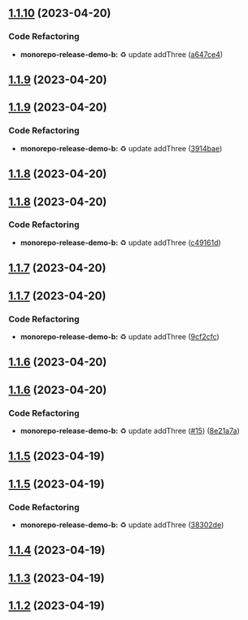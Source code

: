 ## [1.1.10](https://github.com/jacobtipp/monorepo-release-demo/compare/monorepo-release-demo-b-v1.1.9...monorepo-release-demo-b-v1.1.10) (2023-04-20)


### Code Refactoring

* **monorepo-release-demo-b:** ♻️ update addThree ([a647ce4](https://github.com/jacobtipp/monorepo-release-demo/commit/a647ce43e9139db447eff86a4a7d567d17fc9fd5))

## [1.1.9](https://github.com/jacobtipp/monorepo-release-demo/compare/monorepo-release-demo-b-v1.1.8...monorepo-release-demo-b-v1.1.9) (2023-04-20)





## [1.1.9](https://github.com/jacobtipp/monorepo-release-demo/compare/monorepo-release-demo-b-v1.1.8...monorepo-release-demo-b-v1.1.9) (2023-04-20)


### Code Refactoring

* **monorepo-release-demo-b:** ♻️ update addThree ([3914bae](https://github.com/jacobtipp/monorepo-release-demo/commit/3914baec428e0db71e066f271da4f7fd05dd943b))

## [1.1.8](https://github.com/jacobtipp/monorepo-release-demo/compare/monorepo-release-demo-b-v1.1.7...monorepo-release-demo-b-v1.1.8) (2023-04-20)





## [1.1.8](https://github.com/jacobtipp/monorepo-release-demo/compare/monorepo-release-demo-b-v1.1.7...monorepo-release-demo-b-v1.1.8) (2023-04-20)


### Code Refactoring

* **monorepo-release-demo-b:** ♻️ update addThree ([c49161d](https://github.com/jacobtipp/monorepo-release-demo/commit/c49161d34f9ab5b42add91602626b222a7492119))

## [1.1.7](https://github.com/jacobtipp/monorepo-release-demo/compare/monorepo-release-demo-b-v1.1.6...monorepo-release-demo-b-v1.1.7) (2023-04-20)





## [1.1.7](https://github.com/jacobtipp/monorepo-release-demo/compare/monorepo-release-demo-b-v1.1.6...monorepo-release-demo-b-v1.1.7) (2023-04-20)


### Code Refactoring

* **monorepo-release-demo-b:** ♻️ update addThree ([9cf2cfc](https://github.com/jacobtipp/monorepo-release-demo/commit/9cf2cfc844a51a3269d713c6ef47bc228c43cc76))

## [1.1.6](https://github.com/jacobtipp/monorepo-release-demo/compare/monorepo-release-demo-b-v1.1.5...monorepo-release-demo-b-v1.1.6) (2023-04-20)





## [1.1.6](https://github.com/jacobtipp/monorepo-release-demo/compare/monorepo-release-demo-b-v1.1.5...monorepo-release-demo-b-v1.1.6) (2023-04-20)


### Code Refactoring

* **monorepo-release-demo-b:** ♻️ update addThree ([#15](https://github.com/jacobtipp/monorepo-release-demo/issues/15)) ([8e21a7a](https://github.com/jacobtipp/monorepo-release-demo/commit/8e21a7aecfa35d6425e652da8eb50b1e2ed5b234))

## [1.1.5](https://github.com/jacobtipp/monorepo-release-demo/compare/monorepo-release-demo-b-v1.1.4...monorepo-release-demo-b-v1.1.5) (2023-04-19)





## [1.1.5](https://github.com/jacobtipp/monorepo-release-demo/compare/monorepo-release-demo-b-v1.1.4...monorepo-release-demo-b-v1.1.5) (2023-04-19)


### Code Refactoring

* **monorepo-release-demo-b:** ♻️ update addThree ([38302de](https://github.com/jacobtipp/monorepo-release-demo/commit/38302de9d173fc84d1e90b98e7fc91dfa0c97f19))

## [1.1.4](https://github.com/jacobtipp/monorepo-release-demo/compare/monorepo-release-demo-b-v1.1.3...monorepo-release-demo-b-v1.1.4) (2023-04-19)

## [1.1.3](https://github.com/jacobtipp/monorepo-release-demo/compare/monorepo-release-demo-b-v1.1.2...monorepo-release-demo-b-v1.1.3) (2023-04-19)

## [1.1.2](https://github.com/jacobtipp/monorepo-release-demo/compare/monorepo-release-demo-b-v1.1.1...monorepo-release-demo-b-v1.1.2) (2023-04-19)
